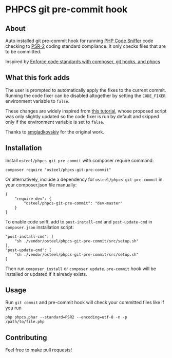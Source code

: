 # PHPCS git pre-commit hook

## About

Auto installed git pre-commit hook for running [PHP Code Sniffer](https://github.com/squizlabs/PHP_CodeSniffer) code checking to [PSR-2](https://www.php-fig.org/psr/psr-2/) coding standard compliance. It only checks files that are to be committed.

Inspired by [Enforce code standards with composer, git hooks, and phpcs](http://tech.zumba.com/2014/04/14/control-code-quality/)

## What this fork adds

The user is prompted to automatically apply the fixes to the current commit. Running the code fixer can be disabled altogether by setting the `CODE_FIXER` environment variable to `false`.

These changes are widely inspired from [this tutorial](https://robjmills.co.uk/2018/01/14/automatic-psr2-coding-standard.html), whose proposed script was only slightly updated so the code fixer is run by default and skipped only if the environment variable is set to `false`.

Thanks to [smgladkovskiy](https://github.com/smgladkovskiy/phpcs-git-pre-commit) for the original work.

## Installation

Install `osteel/phpcs-git-pre-commit` with composer require command:

    composer require "osteel/phpcs-git-pre-commit"

Or alternatively, include a dependency for `osteel/phpcs-git-pre-commit` in your composer.json file manually:

    {
        "require-dev": {
            "osteel/phpcs-git-pre-commit": "dev-master"
        }
    }

To enable code sniff, аdd to `post-install-cmd` and `post-update-cmd` in `composer.json` installation script:

    "post-install-cmd": [
        "sh ./vendor/osteel/phpcs-git-pre-commit/src/setup.sh"
    ],
    "post-update-cmd": [
        "sh ./vendor/osteel/phpcs-git-pre-commit/src/setup.sh"
    ]

Then run `composer install` or `composer update`. `pre-commit` hook will be installed or updated if it already exists.

## Usage

Run `git commit` and pre-commit hook will check your committed files like if you run

    php phpcs.phar --standard=PSR2 --encoding=utf-8 -n -p /path/to/file.php

## Contributing

Feel free to make pull requests!
